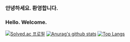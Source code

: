### 안녕하세요. 환영합니다.
### Hello. Welcome.
[![Solved.ac 프로필](http://mazassumnida.wtf/api/mini/generate_badge?boj=tom3k)](https://solved.ac/tom3k)
[![Anurag's github stats](https://github-readme-stats.vercel.app/api?username=parkbyungnam)](https://github.com/anuraghazra/github-readme-stats)
[![Top Langs](https://github-readme-stats.vercel.app/api/top-langs/?username=parkbyungnam&layout=compact)](https://github.com/anuraghazra/github-readme-stats)


